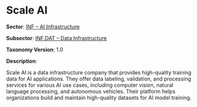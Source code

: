 # Scale AI

**Sector**: [INF – AI Infrastructure](../taxonomy/inf.md)

**Subsector**: [INF.DAT – Data Infrastructure](../taxonomy/inf.dat.md)

**Taxonomy Version**: 1.0

**Description**:

Scale AI is a data infrastructure company that provides high-quality training data for AI applications. They offer data labeling, validation, and processing services for various AI use cases, including computer vision, natural language processing, and autonomous vehicles. Their platform helps organizations build and maintain high-quality datasets for AI model training. 
